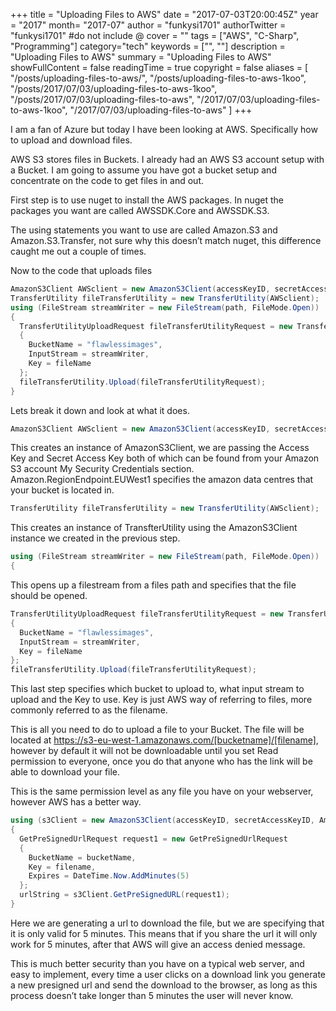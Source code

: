 +++
title = "Uploading Files to AWS"
date = "2017-07-03T20:00:45Z"
year = "2017"
month= "2017-07"
author = "funkysi1701"
authorTwitter = "funkysi1701" #do not include @
cover = ""
tags = ["AWS", "C-Sharp", "Programming"]
category="tech"
keywords = ["", ""]
description =  "Uploading Files to AWS"
summary = "Uploading Files to AWS"
showFullContent = false
readingTime = true
copyright = false
aliases = [
    "/posts/uploading-files-to-aws/",
    "/posts/uploading-files-to-aws-1koo",
    "/posts/2017/07/03/uploading-files-to-aws-1koo",
    "/posts/2017/07/03/uploading-files-to-aws",
    "/2017/07/03/uploading-files-to-aws-1koo",
    "/2017/07/03/uploading-files-to-aws"
]
+++

I am a fan of Azure but today I have been looking at AWS. Specifically how to upload and download files.

AWS S3 stores files in Buckets. I already had an AWS S3 account setup with a Bucket. I am going to assume you have got a bucket setup and concentrate on the code to get files in and out.

First step is to use nuget to install the AWS packages. In nuget the packages you want are called AWSSDK.Core and AWSSDK.S3.

The using statements you want to use are called Amazon.S3 and Amazon.S3.Transfer, not sure why this doesn’t match nuget, this difference caught me out a couple of times.

Now to the code that uploads files

```c#
AmazonS3Client AWSclient = new AmazonS3Client(accessKeyID, secretAccessKeyID, Amazon.RegionEndpoint.EUWest1);  
TransferUtility fileTransferUtility = new TransferUtility(AWSclient);  
using (FileStream streamWriter = new FileStream(path, FileMode.Open))  
{  
  TransferUtilityUploadRequest fileTransferUtilityRequest = new TransferUtilityUploadRequest  
  {  
    BucketName = "flawlessimages",  
    InputStream = streamWriter,  
    Key = fileName  
  };  
  fileTransferUtility.Upload(fileTransferUtilityRequest);  
}
```

Lets break it down and look at what it does.

```c#
AmazonS3Client AWSclient = new AmazonS3Client(accessKeyID, secretAccessKeyID, Amazon.RegionEndpoint.EUWest1);
```

This creates an instance of AmazonS3Client, we are passing the Access Key and Secret Access Key both of which can be found from your Amazon S3 account My Security Credentials section. Amazon.RegionEndpoint.EUWest1 specifies the amazon data centres that your bucket is located in.

```c#
TransferUtility fileTransferUtility = new TransferUtility(AWSclient);
```

This creates an instance of TransfterUtility using the AmazonS3Client instance we created in the previous step.

```c#
using (FileStream streamWriter = new FileStream(path, FileMode.Open))  
{
```

This opens up a filestream from a files path and specifies that the file should be opened.

```c#
TransferUtilityUploadRequest fileTransferUtilityRequest = new TransferUtilityUploadRequest  
{  
  BucketName = "flawlessimages",  
  InputStream = streamWriter,  
  Key = fileName  
};  
fileTransferUtility.Upload(fileTransferUtilityRequest);  
```

This last step specifies which bucket to upload to, what input stream to upload and the Key to use. Key is just AWS way of referring to files, more commonly referred to as the filename.

This is all you need to do to upload a file to your Bucket. The file will be located at https://s3-eu-west-1.amazonaws.com/[bucketname]/[filename], however by default it will not be downloadable until you set Read permission to everyone, once you do that anyone who has the link will be able to download your file.

This is the same permission level as any file you have on your webserver, however AWS has a better way.

```c#
using (s3Client = new AmazonS3Client(accessKeyID, secretAccessKeyID, Amazon.RegionEndpoint.USEast1))  
{  
  GetPreSignedUrlRequest request1 = new GetPreSignedUrlRequest  
  {  
    BucketName = bucketName,  
    Key = filename,  
    Expires = DateTime.Now.AddMinutes(5)  
  };  
  urlString = s3Client.GetPreSignedURL(request1);  
}
```

Here we are generating a url to download the file, but we are specifying that it is only valid for 5 minutes. This means that if you share the url it will only work for 5 minutes, after that AWS will give an access denied message.

This is much better security than you have on a typical web server, and easy to implement, every time a user clicks on a download link you generate a new presigned url and send the download to the browser, as long as this process doesn’t take longer than 5 minutes the user will never know.